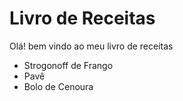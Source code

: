 # Livro de Receitas

Olá! bem vindo ao meu livro de receitas

- Strogonoff de Frango
- Pavê
- Bolo de Cenoura